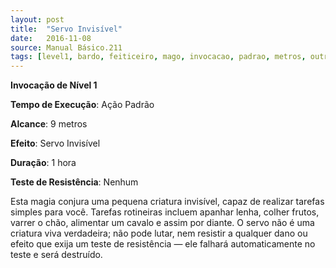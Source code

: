 ```yaml
---
layout: post
title:  "Servo Invisível"
date:   2016-11-08
source: Manual Básico.211
tags: [level1, bardo, feiticeiro, mago, invocacao, padrao, metros, outro, hora, nenhum]
---
```


**Invocação de Nível 1**

**Tempo de Execução**: Ação Padrão

**Alcance**: 9 metros

**Efeito**: Servo Invisível

**Duração**: 1 hora

**Teste de Resistência**: Nenhum

Esta magia conjura uma pequena criatura invisível, capaz de realizar tarefas simples para você. Tarefas rotineiras incluem apanhar lenha, colher frutos, varrer o chão, alimentar um cavalo e assim por diante.
O servo não é uma criatura viva verdadeira; não pode lutar, nem resistir a qualquer dano ou efeito que exija um teste de resistência — ele falhará automaticamente no teste e será destruído.